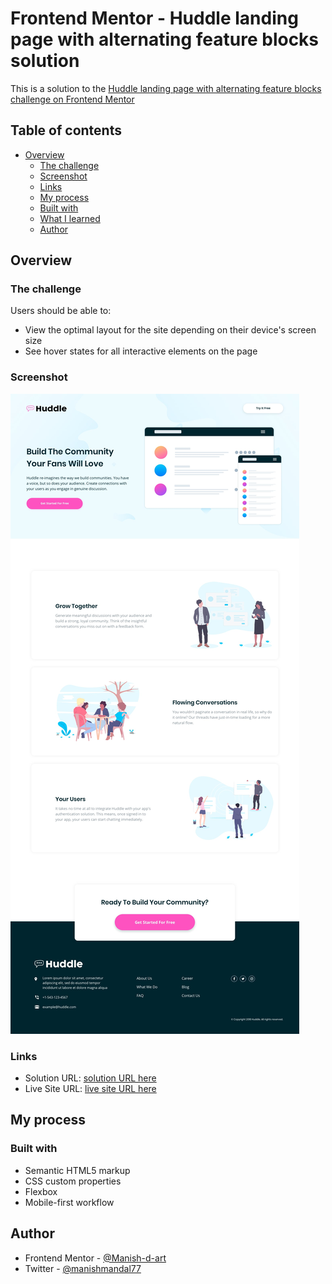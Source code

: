 # Frontend Mentor - Huddle landing page with alternating feature blocks solution

This is a solution to the [Huddle landing page with alternating feature blocks challenge on Frontend Mentor](https://www.frontendmentor.io/challenges/huddle-landing-page-with-alternating-feature-blocks-5ca5f5981e82137ec91a5100) 

## Table of contents

- [Overview](#overview)
  - [The challenge](#the-challenge)
  - [Screenshot](#screenshot)
  - [Links](#links)
  - [My process](#my-process)
  - [Built with](#built-with)
  - [What I learned](#what-i-learned)
  - [Author](#author)


## Overview

### The challenge

Users should be able to:

- View the optimal layout for the site depending on their device's screen size
- See hover states for all interactive elements on the page

### Screenshot

![](./assets/design/desktop-design.jpg)


### Links

- Solution URL: [solution URL here](https://github.com/Manish-d-art/Hundle-landing-page-with-alternating-feature.git)
- Live Site URL: [live site URL here](https://huddle-landing-page-d-art.netlify.app)

## My process

### Built with

- Semantic HTML5 markup
- CSS custom properties
- Flexbox
- Mobile-first workflow

## Author


- Frontend Mentor - [@Manish-d-art](https://www.frontendmentor.io/profile/Manish-d-art)
- Twitter - [@manishmandal77](https://www.twitter.com/manishmandal77)


